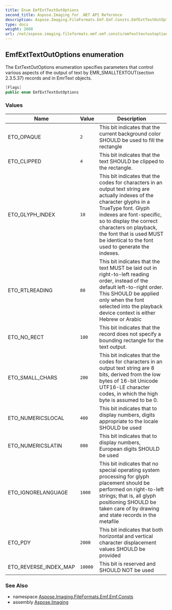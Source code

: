 ```yaml
---
title: Enum EmfExtTextOutOptions
second_title: Aspose.Imaging for .NET API Reference
description: Aspose.Imaging.FileFormats.Emf.Emf.Consts.EmfExtTextOutOptions enum. The ExtTextOutOptions enumeration specifies parameters that control various aspects of the output of text by EMR_SMALLTEXTOUTsection 2.3.5.37 records and in EmrText objects
type: docs
weight: 2660
url: /net/aspose.imaging.fileformats.emf.emf.consts/emfexttextoutoptions/
---
```

## EmfExtTextOutOptions enumeration

The ExtTextOutOptions enumeration specifies parameters that control various aspects of the output of text by EMR_SMALLTEXTOUT(section 2.3.5.37) records and in EmrText objects.

```csharp
[Flags]
public enum EmfExtTextOutOptions
```

### Values

| Name | Value | Description |
| --- | --- | --- |
| ETO_OPAQUE | `2` | This bit indicates that the current background color SHOULD be used to fill the rectangle |
| ETO_CLIPPED | `4` | This bit indicates that the text SHOULD be clipped to the rectangle. |
| ETO_GLYPH_INDEX | `10` | This bit indicates that the codes for characters in an output text string are actually indexes of the character glyphs in a TrueType font. Glyph indexes are font-specific, so to display the correct characters on playback, the font that is used MUST be identical to the font used to generate the indexes. |
| ETO_RTLREADING | `80` | This bit indicates that the text MUST be laid out in right-to-left reading order, instead of the default left-to-right order. This SHOULD be applied only when the font selected into the playback device context is either Hebrew or Arabic |
| ETO_NO_RECT | `100` | This bit indicates that the record does not specify a bounding rectangle for the text output. |
| ETO_SMALL_CHARS | `200` | This bit indicates that the codes for characters in an output text string are 8 bits, derived from the low bytes of 16-bit Unicode UTF16-LE character codes, in which the high byte is assumed to be 0. |
| ETO_NUMERICSLOCAL | `400` | This bit indicates that to display numbers, digits appropriate to the locale SHOULD be used |
| ETO_NUMERICSLATIN | `800` | This bit indicates that to display numbers, European digits SHOULD be used |
| ETO_IGNORELANGUAGE | `1000` | This bit indicates that no special operating system processing for glyph placement should be performed on right-to-left strings; that is, all glyph positioning SHOULD be taken care of by drawing and state records in the metafile |
| ETO_PDY | `2000` | This bit indicates that both horizontal and vertical character displacement values SHOULD be provided |
| ETO_REVERSE_INDEX_MAP | `10000` | This bit is reserved and SHOULD NOT be used |

### See Also

* namespace [Aspose.Imaging.FileFormats.Emf.Emf.Consts](../../aspose.imaging.fileformats.emf.emf.consts/)
* assembly [Aspose.Imaging](../../)


